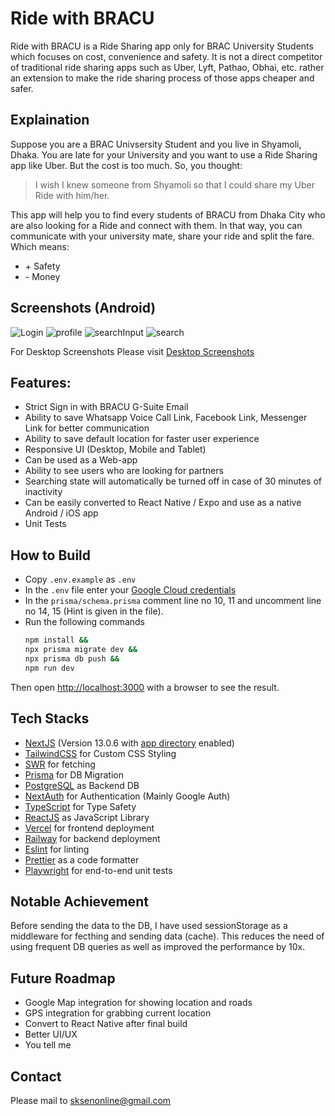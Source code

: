 # Ride with BRACU

Ride with BRACU is a Ride Sharing app only for BRAC University Students which focuses on cost, convenience and safety. It is not a direct competitor of traditional ride sharing apps such as Uber, Lyft, Pathao, Obhai, etc. rather an extension to make the ride sharing process of those apps cheaper and safer.

## Explaination
Suppose you are a BRAC Univsersity Student and you live in Shyamoli, Dhaka. You are late for your University and you want to use a Ride Sharing app like Uber. But the cost is too much. So, you thought:

> I wish I knew someone from Shyamoli so that I could share my Uber Ride with him/her.

This app will help you to find every students of BRACU from Dhaka City who are also looking for a Ride and connect with them. In that way, you can communicate with your university mate, share your ride and split the fare. Which means:

- \+ Safety
- \- Money

## Screenshots (Android)
![Login](screenshots/login.jpg)
![profile](screenshots/profile.jpg)
![searchInput](screenshots/searchInput.jpg)
![search](screenshots/search.jpg)

For Desktop Screenshots Please visit [Desktop Screenshots](/screenshots/desktop/README.md)

## Features:
- Strict Sign in with BRACU G-Suite Email
- Ability to save Whatsapp Voice Call Link, Facebook Link, Messenger Link for better communication
- Ability to save default location for faster user experience
- Responsive UI (Desktop, Mobile and Tablet)
- Can be used as a Web-app
- Ability to see users who are looking for partners
- Searching state will automatically be turned off in case of 30 minutes of inactivity
- Can be easily converted to React Native / Expo and use as a native Android / iOS app
- Unit Tests
## How to Build 

- Copy `.env.example` as `.env`
- In the `.env` file enter your [Google Cloud credentials](https://console.cloud.google.com/apis/credentials)
- In the `prisma/schema.prisma` comment line no 10, 11 and uncomment line no 14, 15 (Hint is given in the file).
- Run the following commands
    ```bash
    npm install &&
    npx prisma migrate dev &&
    npx prisma db push &&
    npm run dev
    ```
Then open [http://localhost:3000](http://localhost:3000) with a browser to see the result.

## Tech Stacks
- [NextJS](https://nextjs.org/) (Version 13.0.6 with [app directory](https://beta.nextjs.org/docs/routing/fundamentals#the-app-directory) enabled)
- [TailwindCSS](https://tailwindcss.com/) for Custom CSS Styling
- [SWR](https://swr.vercel.app/) for fetching
- [Prisma](https://www.prisma.io/) for DB Migration
- [PostgreSQL](https://www.postgresql.org/) as Backend DB
- [NextAuth](https://next-auth.js.org/) for Authentication (Mainly Google Auth)
- [TypeScript](https://www.typescriptlang.org/) for Type Safety
- [ReactJS](https://reactjs.org/) as JavaScript Library
- [Vercel](https://vercel.com/) for frontend deployment
- [Railway](https://railway.app/) for backend deployment
- [Eslint](https://eslint.org/) for linting
- [Prettier](https://prettier.io/) as a code formatter
- [Playwright](https://playwright.dev/) for end-to-end unit tests
## Notable Achievement

Before sending the data to the DB, I have used sessionStorage as a middleware for fecthing and sending data (cache). This reduces the need of using frequent DB queries as well as improved the performance by 10x.

## Future Roadmap
- Google Map integration for showing location and roads
- GPS integration for grabbing current location
- Convert to React Native after final build
- Better UI/UX
- You tell me

## Contact
Please mail to [sksenonline@gmail.com](mailto:sksenonline@gmail.com)